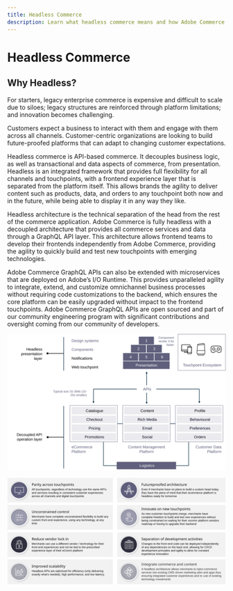 ```yaml
---
title: Headless Commerce
description: Learn what headless commerce means and how Adobe Commerce supports headless architectures.
---
```


# Headless Commerce

## Why Headless?

For starters, legacy enterprise commerce is expensive and difficult to scale due to siloes; legacy structures are reinforced through platform limitations; and innovation becomes challenging.

Customers expect a business to interact with them and engage with them across all channels. Customer-centric organizations are looking to build future-proofed platforms that can adapt to changing customer expectations.

Headless commerce is API-based commerce. It decouples business logic, as well as transactional and data aspects of commerce, from presentation. Headless is an integrated framework that provides full flexibility for all channels and touchpoints, with a frontend experience layer that is separated from the platform itself. This allows brands the agility to deliver content such as products, data, and orders to any touchpoint both now and in the future, while being able to display it in any way they like.

Headless architecture is the technical separation of the head from the rest of the commerce application. Adobe Commerce is fully headless with a decoupled architecture that provides all commerce services and data through a GraphQL API layer. This architecture allows frontend teams to develop their frontends independently from Adobe Commerce, providing the agility to quickly build and test new touchpoints with emerging technologies.

Adobe Commerce GraphQL APIs can also be extended with microservices that are deployed on Adobe’s I/O Runtime. This provides unparalleled agility to integrate, extend, and customize omnichannel business processes without requiring code customizations to the backend, which ensures the core platform can be easily upgraded without impact to the frontend touchpoints. Adobe Commerce GraphQL APIs are open sourced and part of our community engineering program with significant contributions and oversight coming from our community of developers.

![Headless commerce architecture diagram](../../../assets/playbooks/headless-diagram.svg)

![Benefits of headless commerce architecture diagram](../../../assets/playbooks/headless-benefits.svg)
